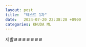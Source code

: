 ```yaml
---
layout: post
title:  "테스트 1차"
date:   2024-07-20 22:38:28 +0900
categories: KHUDA ML
---
```


제발ㄹㄹㄹㄹㄹㄹㄹ
